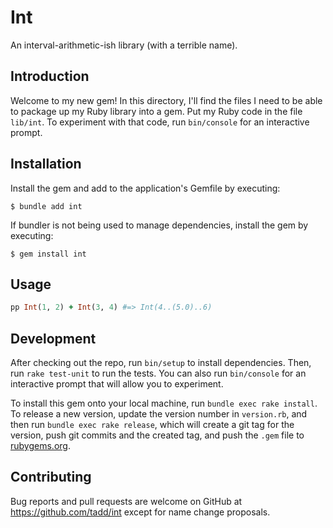 # Int

An interval-arithmetic-ish library (with a terrible name).

## Introduction

Welcome to my new gem! In this directory, I'll find the files I need to be able to package
up my Ruby library into a gem. Put my Ruby code in the file `lib/int`. To experiment with
that code, run `bin/console` for an interactive prompt.

## Installation

Install the gem and add to the application's Gemfile by executing:

    $ bundle add int

If bundler is not being used to manage dependencies, install the gem by executing:

    $ gem install int

## Usage

```ruby
pp Int(1, 2) + Int(3, 4) #=> Int(4..(5.0)..6)
```

## Development

After checking out the repo, run `bin/setup` to install dependencies. Then, run `rake
test-unit` to run the tests. You can also run `bin/console` for an interactive prompt that
will allow you to experiment.

To install this gem onto your local machine, run `bundle exec rake install`. To release a
new version, update the version number in `version.rb`, and then run `bundle exec rake
release`, which will create a git tag for the version, push git commits and the created
tag, and push the `.gem` file to [rubygems.org](https://rubygems.org).

## Contributing

Bug reports and pull requests are welcome on GitHub at https://github.com/tadd/int
except for name change proposals.
